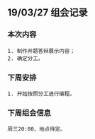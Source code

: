 ## 19/03/27 组会记录
### 本次内容

    1. 制作开题答辩展示内容；
    2. 确定分工。

### 下周安排

    1. 开始按照分工进行编程。

### 下周组会信息
    周三20:00，地点待定。


